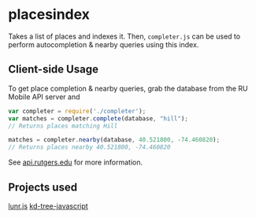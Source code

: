 # placesindex

Takes a list of places and indexes it. Then, `completer.js` can be used to 
perform autocompletion & nearby queries using this index.

## Client-side Usage

To get place completion & nearby queries, grab the database from the 
RU Mobile API server and

```javascript
var completer = require('./completer');
var matches = completer.complete(database, "hill");
// Returns places matching Hill

matches = completer.nearby(database, 40.521800, -74.460820);
// Returns places nearby 40.521800, -74.460820
```

See [api.rutgers.edu](api.rutgers.edu) for more information.

## Projects used

[lunr.js](https://github.com/olivernn/lunr.js)
[kd-tree-javascript](https://github.com/ubilabs/kd-tree-javascript)
